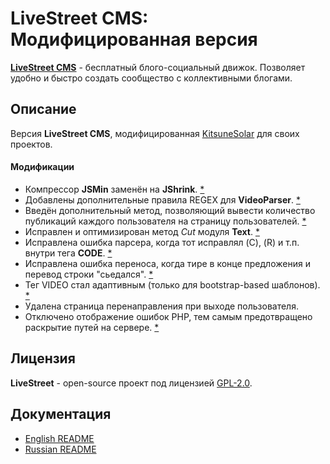 # LiveStreet CMS: Модифицированная версия

[**LiveStreet CMS**](http://livestreetcms.ru/) - бесплатный блого-социальный движок. Позволяет удобно и быстро создать сообщество с коллективными блогами.

## Описание

Версия **LiveStreet CMS**, модифицированная [KitsuneSolar](https://kitsune.solar/) для своих проектов.

#### Модификации

* Компрессор **JSMin** заменён на **JShrink**. [*](http://livestreet.ru/blog/tips_and_tricks/18081.html)
* Добавлены дополнительные правила REGEX для **VideoParser**. [*](http://livestreet.ru/blog/tips_and_tricks/18041.html)
* Введён дополнительный метод, позволяющий вывести количество публикаций каждого пользователя на страницу пользователей. [*](http://livestreetguide.com/faq/kak-vynesti-kolichestvo-publikaciy-kazhdogo-polzovatelya-na-stranicu-polzovateley.html)
* Исправлен и оптимизирован метод _Cut_ модуля **Text**. [*](http://livestreetguide.com/dev/ispravlenie-i-optimizaciya-metoda-cut-modulya-text.html)
* Исправлена ошибка парсера, когда тот исправлял (C), (R) и т.п. внутри тега **CODE**. [*](http://livestreetguide.com/faq/ispravlenie-oshibki-parsera-kogda-tot-ispravlyal-c-r-i-tp-vnutri-tega-code.html)
* Исправлена ошибка переноса, когда тире в конце предложения и перевод строки "сьедался". [*](http://livestreetguide.com/faq/ispravlenie-oshibki-perenosa-kogda-tire-v-konce-predlozheniya-i-perevod-stroki-sedalsya.html)
* Тег VIDEO стал адаптивным (только для bootstrap-based шаблонов). [*](http://livestreet.ru/blog/questions/18013.html)
* Удалена страница перенаправления при выходе пользователя.
* Отключено отображение ошибок PHP, тем самым предотвращено раскрытие путей на сервере. [*](http://livestreetguide.com/livestreet_security/predotvraschenie-raskrytiya-putey-na-servere.html)

## Лицензия

**LiveStreet** - open-source проект под лицензией [GPL-2.0](http://opensource.org/licenses/GPL-2.0).

## Документация

* [English README](Readme.EN.txt)
* [Russian README](Readme.RU.txt)
